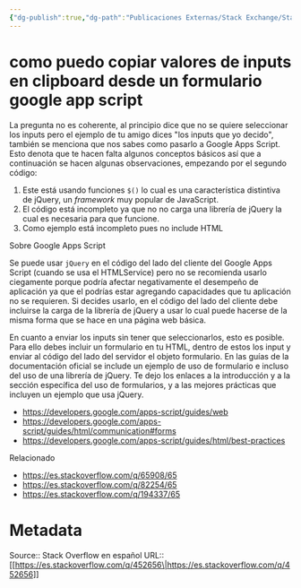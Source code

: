 ```yaml
---
{"dg-publish":true,"dg-path":"Publicaciones Externas/Stack Exchange/Stack Overflow en español/es.stackoverflow.com-452656.md","permalink":"/publicaciones-externas/stack-exchange/stack-overflow-en-espanol/es-stackoverflow-com-452656/","title":"como puedo copiar valores de inputs en clipboard desde un formulario google app script","hide":true,"noteIcon":"default","created":"2024-04-03T12:49:10.507-06:00","updated":"2024-04-05T16:43:57.347-06:00"}
---
```


# como puedo copiar valores de inputs en clipboard desde un formulario google app script

La pregunta no es coherente, al principio dice que no se quiere seleccionar los inputs pero el ejemplo de tu amigo dices "los inputs que yo decido", también se menciona que nos sabes como pasarlo a Google Apps Script. Esto denota que te hacen falta algunos conceptos básicos así que a continuación se hacen algunas observaciones, empezando por el segundo código:

1. Este está usando funciones `$()` lo cual es una característica distintiva de jQuery, un *framework* muy popular de JavaScript.
2. El código está incompleto ya que no no carga una librería de jQuery la cual es necesaria para que funcione.
3. Como ejemplo está incompleto pues no include HTML

Sobre Google Apps Script

Se puede usar `jQuery` en el código del lado del cliente del Google Apps Script (cuando se usa el HTMLService) pero no se recomienda usarlo ciegamente porque podría afectar negativamente el desempeño de aplicación ya que el podrías estar agregando capacidades que tu aplicación no se requieren. Si decides usarlo, en el código del lado del cliente debe incluirse la carga de la librería de jQuery a usar lo cual puede hacerse de la misma forma que se hace en una página web básica.

En cuanto a enviar los inputs sin tener que seleccionarlos, esto es posible. Para ello debes incluir un formulario en tu HTML, dentro de estos los input y enviar al código del lado del servidor el objeto formulario. En las guías de la documentación oficial se include un ejemplo de uso de formulario e incluso del uso de una librería de jQuery. Te dejo los enlaces a la introducción y a la sección específica del uso de formularios, y a las mejores prácticas que incluyen un ejemplo que usa jQuery.

- https://developers.google.com/apps-script/guides/web
- https://developers.google.com/apps-script/guides/html/communication#forms
- https://developers.google.com/apps-script/guides/html/best-practices

Relacionado

- https://es.stackoverflow.com/q/65908/65
- https://es.stackoverflow.com/q/82254/65
- https://es.stackoverflow.com/q/194337/65


# Metadata
Source:: Stack Overflow en español
URL:: [[https://es.stackoverflow.com/q/452656\|https://es.stackoverflow.com/q/452656]]

